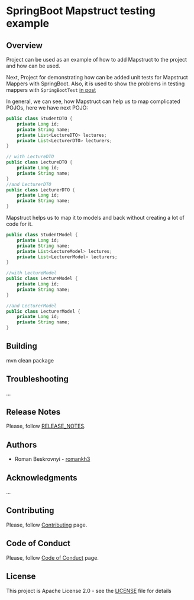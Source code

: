 # SpringBoot Mapstruct testing example

## Overview
Project can be used as an example of how to add Mapstruct to the project and how can be used.

Next, Project for demonstrating how can be added unit tests for Mapstruct Mappers with SpringBoot.
Also, it is used to show the problems in testing mappers with `SpringBootTest` [in post](https://javarush.ru/groups/posts/3698) 

In general, we can see, how Mapstruct can help us to map complicated POJOs, here we have next POJO:

```Java
public class StudentDTO {
    private Long id;
    private String name;
    private List<LectureDTO> lectures;
    private List<LecturerDTO> lecturers;
}

// with LectureDTO
public class LectureDTO {
    private Long id;
    private String name;
}
//and LecturerDTO
public class LecturerDTO {
    private Long id;
    private String name;
}
```

Mapstruct helps us to map it to models and back without creating a lot of code for it.
```java
public class StudentModel {
    private Long id;
    private String name;
    private List<LectureModel> lectures;
    private List<LecturerModel> lecturers;
}

//with LectureModel
public class LectureModel {
    private Long id;
    private String name;
}

//and LecturerModel
public class LecturerModel {
    private Long id;
    private String name;
}
```

## Building
mvn clean package

## Troubleshooting
...

## Release Notes
Please, follow [RELEASE_NOTES](RELEASE_NOTES.md).

## Authors
* Roman Beskrovnyi - [romankh3](https://github.com/romankh3)

## Acknowledgments
...

## Contributing
Please, follow [Contributing](CONTRIBUTING.md) page.

## Code of Conduct
Please, follow [Code of Conduct](CODE_OF_CONDUCT.md) page.

## License
This project is Apache License 2.0 - see the [LICENSE](LICENSE) file for details
